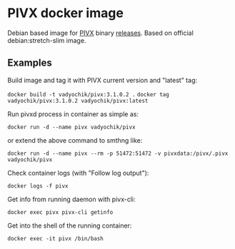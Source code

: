 # PIVX docker image

Debian based image for [PIVX](https://pivx.org/) binary [releases](https://github.com/PIVX-Project/PIVX/releases). Based on official debian:stretch-slim image.

## Examples

Build image and tag it with PIVX current version and "latest" tag:

`docker build -t vadyochik/pivx:3.1.0.2 .`
`docker tag vadyochik/pivx:3.1.0.2 vadyochik/pivx:latest`

Run pivxd process in container as simple as:

`docker run -d --name pivx vadyochik/pivx` 

or extend the above command to smthng like:

`docker run -d --name pivx --rm -p 51472:51472 -v pivxdata:/pivx/.pivx vadyochik/pivx` 

Check container logs (with "Follow log output"):

`docker logs -f pivx`

Get info from running daemon with pivx-cli:

`docker exec pivx pivx-cli getinfo`

Get into the shell of the running container:

`docker exec -it pivx /bin/bash`

